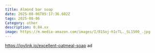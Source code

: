 ```yaml
---
title: Almond bar soap
date: 2025-08-06T05:17:36.602Z
tags: 2025-08-06
Category: other
description: 0.84.xx
image: https://m.media-amazon.com/images/I/81Soj-h1cTL._SL1500_.jpg
---
```

https://joylink.io/excellent-oatmeal-soap ad